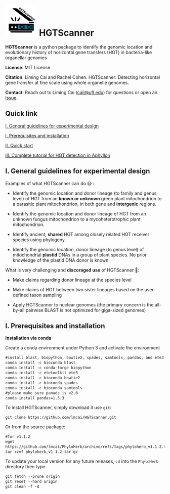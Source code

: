 # <img src="/images/logo.jpg" width="100" height="100"> 		HGTScanner		

**HGTScanner** is a python package to identify the genomic location and evolutionary history of horizontal gene transfers (HGT) in bacteria-like organellar genomes

**License**: MIT License

**Citation**: Liming Cai and Rachel Cohen. HGTScanner: Detecting horizontal gene transfer at fine scale using whole organelle genomes.

**Contact**: Reach out to Liming Cai (cail@ufl.edu) for questions or open an [Issue](https://github.com/lmcai/HGTScanner/issues).

## Quick link
[I. General guidelines for experimental design](https://github.com/lmcai/HGTScanner#v-general-guidelines-for-genome-skimming-data-collection)

[I. Prerequisites and installation](https://github.com/lmcai/HGTScanner#i-prerequisites-and-installation)
	
[II. Quick start](https://github.com/lmcai/HGTScanner#ii-quick-start)

[III. Complete tutorial for HGT detection in Aphyllon](https://github.com/lmcai/HGTScanner#iii-complete-tutorial-for-hgt-detection-in-aphyllon)

## I. General guidelines for experimental design

Examples of what HGTScanner can do :smiley: :

- Identify the genomic location and donor lineage (to family and genus level) of HGT from an **known or unknown** green plant mitochondrion to a parasitic plant mitochondrion, in both gene and **intergenic** regions.
 
- Identify the genomic location and donor lineage of HGT from an unknown fungus mitochondrion to a mycoheterotrophic plant mitochondrion.

- Identify ancient, **shared** HGT among closely related HGT receiver species using phylogeny.
   
- Identify the genomic location, donor lineage (to genus level) of mitochondrial **plastid** DNAs in a group of plant species. No prior knowledge of the plastid DNA donor is known.

What is very challenging and **discoraged use** of HGTScanner :imp::

- Make claims regarding donor lineage at the species level

- Make claims of HGT between two sister lineages based on the user-defined taxon sampling

- Apply HGTScanner to nuclear genomes (the primary concern is the all-by-all pairwise BLAST is not optimized for giga-sized genomes)

## I. Prerequisites and installation

**Installation via conda**

Create a conda environment under Python 3 and activate the environment
```
#install blast, biopython, bowtie2, spades, samtools, pandas, and ete3
conda install -c bioconda blast
conda install -c conda-forge biopython
conda install -c etetoolkit ete3
conda install -c bioconda bowtie2
conda install -c bioconda spades
conda install -c bioconda samtools
#please make sure panads is <2.0
conda install pandas=1.5.3
```
To install HGTScanner, simply download it use `git`:
```
git clone https://github.com/lmcai/HGTScanner.git
```
Or from the source package:
```
#for v1.1.2
wget https://github.com/lmcai/PhyloHerb/archive/refs/tags/phyloherb_v1.1.2.tar.gz
tar xzvf phyloherb_v1.1.2.tar.gz
```

To update your local version for any future releases, `cd` into the `PhyloHerb` directory then type
```
git fetch --prune origin
git reset --hard origin
git clean -f -d
```
